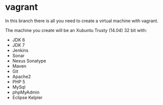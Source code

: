 vagrant
=======

In this branch there is all you need to create a virtual machine with vagrant.

The machine you create will be an Xubuntu Trusty (14.04) 32 bit with:
* JDK 6
* JDK 7
* Jenkins
* Sonar
* Nexus Sonatype
* Maven
* Git
* Apache2
* PHP 5
* MySql
* phpMyAdmin
* Eclipse Kelpler
